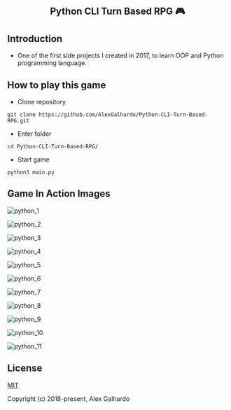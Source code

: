 <br>
<h2 align="center">Python CLI Turn Based RPG 🎮</h2>

## Introduction
- One of the first side projects I created in 2017, to learn OOP and Python programming language.

## How to play this game
- Clone repository
```
git clone https://github.com/AlexGalhardo/Python-CLI-Turn-Based-RPG.git
```
- Enter folder
```
cd Python-CLI-Turn-Based-RPG/
```
- Start game
```
python3 main.py
```

## Game In Action Images 
![python_1](https://user-images.githubusercontent.com/19540357/125547370-d7fc6c16-8911-4249-9ae6-957f47e37354.png)

![python_2](https://user-images.githubusercontent.com/19540357/125547380-d86a033a-6c24-4ab8-80cd-ead35e904fd9.png)

![python_3](https://user-images.githubusercontent.com/19540357/125547381-17db1a68-b68e-462d-a2a8-855eb5e50adc.png)

![python_4](https://user-images.githubusercontent.com/19540357/125547416-71a35e3f-f7f9-46e1-8b3b-4d2e5a342880.png)

![python_5](https://user-images.githubusercontent.com/19540357/125547425-a6c57c53-61b7-44a9-b7f7-06cd7066af34.png)

![python_6](https://user-images.githubusercontent.com/19540357/125547436-47868199-9f89-44f3-be5e-f55b5fe6149c.png)

![python_7](https://user-images.githubusercontent.com/19540357/125547439-10a52699-c7eb-46ae-a95d-b59443e804f1.png)

![python_8](https://user-images.githubusercontent.com/19540357/125547444-03c714e3-030a-4a8e-ac9b-42368853abe1.png)

![python_9](https://user-images.githubusercontent.com/19540357/125547395-e1fe40b0-6175-4015-95b9-47a1426abf6e.png)

![python_10](https://user-images.githubusercontent.com/19540357/125547420-20e3b5aa-5db3-46b9-8bca-9a57fcbda8d9.png)

![python_11](https://user-images.githubusercontent.com/19540357/125547430-b32ed319-9929-4e91-bf74-39aa73d4a844.png)


## License

[MIT](http://opensource.org/licenses/MIT)

Copyright (c) 2018-present, Alex Galhardo
